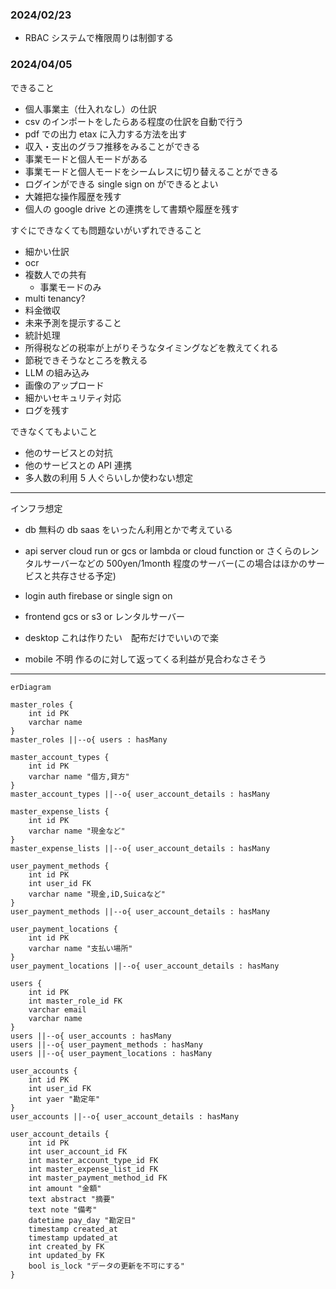 ### 2024/02/23

- RBAC システムで権限周りは制御する

### 2024/04/05

できること

- 個人事業主（仕入れなし）の仕訳
- csv のインポートをしたらある程度の仕訳を自動で行う
- pdf での出力 etax に入力する方法を出す
- 収入・支出のグラフ推移をみることができる
- 事業モードと個人モードがある
- 事業モードと個人モードをシームレスに切り替えることができる
- ログインができる single sign on ができるとよい
- 大雑把な操作履歴を残す
- 個人の google drive との連携をして書類や履歴を残す

すぐにできなくても問題ないがいずれできること

- 細かい仕訳
- ocr
- 複数人での共有
  - 事業モードのみ
- multi tenancy?
- 料金徴収
- 未来予測を提示すること
- 統計処理
- 所得税などの税率が上がりそうなタイミングなどを教えてくれる
- 節税できそうなところを教える
- LLM の組み込み
- 画像のアップロード
- 細かいセキュリティ対応
- ログを残す

できなくてもよいこと

- 他のサービスとの対抗
- 他のサービスとの API 連携
- 多人数の利用 5 人ぐらいしか使わない想定

---

インフラ想定

- db
  無料の db saas をいったん利用とかで考えている

- api server
  cloud run or gcs or lambda or cloud function or さくらのレンタルサーバーなどの 500yen/1month 程度のサーバー(この場合はほかのサービスと共存させる予定)

- login auth
  firebase or single sign on

- frontend
  gcs or s3 or レンタルサーバー

- desktop
  これは作りたい　配布だけでいいので楽

- mobile
  不明 作るのに対して返ってくる利益が見合わなさそう

---

```mermaid
erDiagram

master_roles {
    int id PK
    varchar name
}
master_roles ||--o{ users : hasMany

master_account_types {
    int id PK
    varchar name "借方,貸方"
}
master_account_types ||--o{ user_account_details : hasMany

master_expense_lists {
    int id PK
    varchar name "現金など"
}
master_expense_lists ||--o{ user_account_details : hasMany

user_payment_methods {
    int id PK
    int user_id FK
    varchar name "現金,iD,Suicaなど"
}
user_payment_methods ||--o{ user_account_details : hasMany

user_payment_locations {
    int id PK
    varchar name "支払い場所"
}
user_payment_locations ||--o{ user_account_details : hasMany

users {
    int id PK
    int master_role_id FK
    varchar email
    varchar name
}
users ||--o{ user_accounts : hasMany
users ||--o{ user_payment_methods : hasMany
users ||--o{ user_payment_locations : hasMany

user_accounts {
    int id PK
    int user_id FK
    int yaer "勘定年"
}
user_accounts ||--o{ user_account_details : hasMany

user_account_details {
    int id PK
    int user_account_id FK
    int master_account_type_id FK
    int master_expense_list_id FK
    int master_payment_method_id FK
    int amount "金額"
    text abstract "摘要"
    text note "備考"
    datetime pay_day "勘定日"
    timestamp created_at
    timestamp updated_at
    int created_by FK
    int updated_by FK
    bool is_lock "データの更新を不可にする"
}
```
